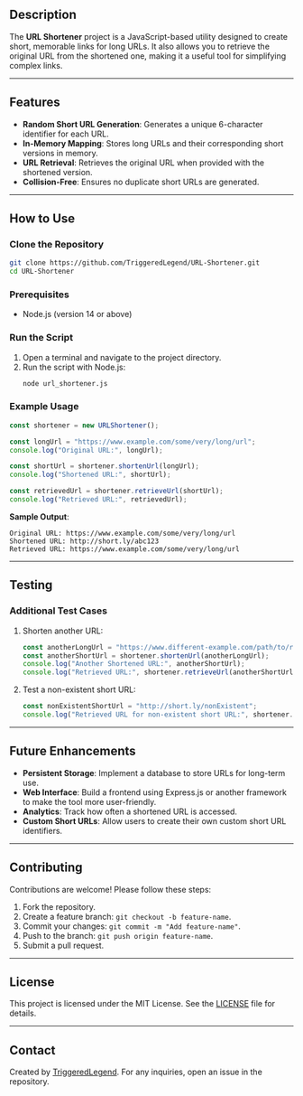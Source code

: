 ## Description

The **URL Shortener** project is a JavaScript-based utility designed to create short, memorable links for long URLs. It also allows you to retrieve the original URL from the shortened one, making it a useful tool for simplifying complex links.

---

## Features

- **Random Short URL Generation**: Generates a unique 6-character identifier for each URL.
- **In-Memory Mapping**: Stores long URLs and their corresponding short versions in memory.
- **URL Retrieval**: Retrieves the original URL when provided with the shortened version.
- **Collision-Free**: Ensures no duplicate short URLs are generated.

---

## How to Use

### Clone the Repository

```bash
git clone https://github.com/TriggeredLegend/URL-Shortener.git
cd URL-Shortener
```

### Prerequisites

- Node.js (version 14 or above)

### Run the Script

1. Open a terminal and navigate to the project directory.
2. Run the script with Node.js:
   ```bash
   node url_shortener.js
   ```

### Example Usage

```javascript
const shortener = new URLShortener();

const longUrl = "https://www.example.com/some/very/long/url";
console.log("Original URL:", longUrl);

const shortUrl = shortener.shortenUrl(longUrl);
console.log("Shortened URL:", shortUrl);

const retrievedUrl = shortener.retrieveUrl(shortUrl);
console.log("Retrieved URL:", retrievedUrl);
```

**Sample Output**:
```
Original URL: https://www.example.com/some/very/long/url
Shortened URL: http://short.ly/abc123
Retrieved URL: https://www.example.com/some/very/long/url
```

---

## Testing

### Additional Test Cases

1. Shorten another URL:
   ```javascript
   const anotherLongUrl = "https://www.different-example.com/path/to/resource";
   const anotherShortUrl = shortener.shortenUrl(anotherLongUrl);
   console.log("Another Shortened URL:", anotherShortUrl);
   console.log("Retrieved URL:", shortener.retrieveUrl(anotherShortUrl));
   ```

2. Test a non-existent short URL:
   ```javascript
   const nonExistentShortUrl = "http://short.ly/nonExistent";
   console.log("Retrieved URL for non-existent short URL:", shortener.retrieveUrl(nonExistentShortUrl));
   ```

---

## Future Enhancements

- **Persistent Storage**: Implement a database to store URLs for long-term use.
- **Web Interface**: Build a frontend using Express.js or another framework to make the tool more user-friendly.
- **Analytics**: Track how often a shortened URL is accessed.
- **Custom Short URLs**: Allow users to create their own custom short URL identifiers.

---

## Contributing

Contributions are welcome! Please follow these steps:

1. Fork the repository.
2. Create a feature branch: `git checkout -b feature-name`.
3. Commit your changes: `git commit -m "Add feature-name"`.
4. Push to the branch: `git push origin feature-name`.
5. Submit a pull request.

---

## License

This project is licensed under the MIT License. See the [LICENSE](https://github.com/TriggeredLegend/URL-Shortener/blob/main/LICENSE) file for details.

---

## Contact

Created by [TriggeredLegend](https://github.com/TriggeredLegend). For any inquiries, open an issue in the repository.
